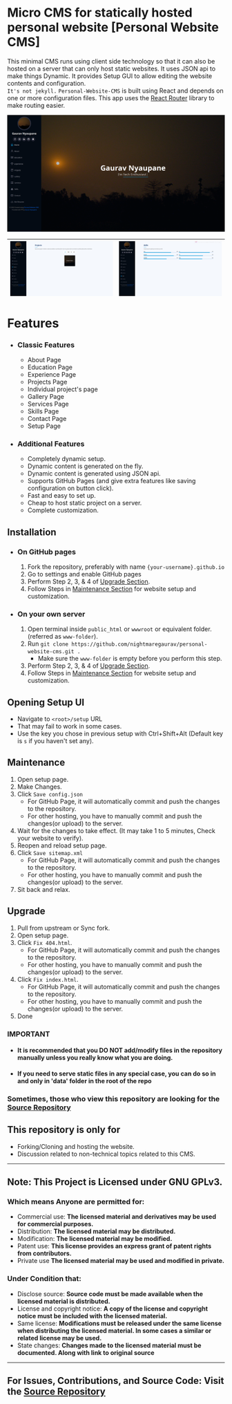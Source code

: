 # Micro CMS for statically hosted personal website [Personal Website CMS]
This minimal CMS runs using client side technology so that it can also be hosted on a server that can only host static websites. It uses JSON api to make things Dynamic. It provides Setup GUI to allow editing the website contents and configuration.
<br>
`It's not jekyll.` `Personal-Website-CMS` is built using React and depends on one or more configuration files. This app uses the [React Router](https://reactrouter.com/) library to make routing easier.

![](1.png)

| ![](2.png) | ![](3.png) |
|:----------:|:----------:|

# Features
* ### Classic Features
    * About Page
    * Education Page
    * Experience Page
    * Projects Page
    * Individual project's page
    * Gallery Page
    * Services Page
    * Skills Page
    * Contact Page
    * Setup Page
* ### Additional Features
  * Completely dynamic setup.
  * Dynamic content is generated on the fly.
  * Dynamic content is generated using JSON api.
  * Supports GitHub Pages (and give extra features like saving configuration on button click).
  * Fast and easy to set up.
  * Cheap to host static project on a server.
  * Complete customization.

## Installation
* ### On GitHub pages
  1. Fork the repository, preferably with name `{your-username}.github.io`
  2. Go to settings and enable GitHub pages
  3. Perform Step 2, 3, & 4 of [Upgrade Section](#upgrade).
  4. Follow Steps in [Maintenance Section](#maintenance) for website setup and customization.

* ### On your own server
  1. Open terminal inside `public_html` or `wwwroot` or equivalent folder. (referred as `www-folder`).
  2. Run `git clone https://github.com/nightmaregaurav/personal-website-cms.git .`
     * Make sure the `www-folder` is empty before you perform this step.
  3. Perform Step 2, 3, & 4 of [Upgrade Section](#upgrade).
  4. Follow Steps in [Maintenance Section](#maintenance) for website setup and customization.

## Opening Setup UI
* Navigate to `<root>/setup` URL
* That may fail to work in some cases.
* Use the key you chose in previous setup with Ctrl+Shift+Alt (Default key is `s` if you haven't set any).

## Maintenance
1. Open setup page.
2. Make Changes.
3. Click `Save config.json`
   * For GitHub Page, it will automatically commit and push the changes to the repository.
   * For other hosting, you have to manually commit and push the changes(or upload) to the server.
4. Wait for the changes to take effect. (It may take 1 to 5 minutes, Check your website to verify).
5. Reopen and reload setup page.
6. Click `Save sitemap.xml`
   * For GitHub Page, it will automatically commit and push the changes to the repository.
   * For other hosting, you have to manually commit and push the changes(or upload) to the server.
7. Sit back and relax.

## Upgrade
1. Pull from upstream or Sync fork.
2. Open setup page.
3. Click `Fix 404.html`. 
   * For GitHub Page, it will automatically commit and push the changes to the repository.
   * For other hosting, you have to manually commit and push the changes(or upload) to the server.
4. Click `Fix index.html`.
   * For GitHub Page, it will automatically commit and push the changes to the repository.
   * For other hosting, you have to manually commit and push the changes(or upload) to the server.
5. Done

### IMPORTANT
* #### It is recommended that you DO NOT add/modify files in the repository manually unless you really know what you are doing.
* #### If you need to serve static files in any special case, you can do so in and only in 'data' folder in the root of the repo</b>

### Sometimes, those who view this repository are looking for the [Source Repository](https://github.com/nightmaregaurav/personal-website-cms-source)

## This repository is only for
* Forking/Cloning and hosting the website.
* Discussion related to non-technical topics related to this CMS.

---
## Note: This Project is Licensed under GNU GPLv3.

### Which means Anyone are permitted for:
- Commercial use: **The licensed material and derivatives may be used for commercial purposes.**
- Distribution: **The licensed material may be distributed.**
- Modification: **The licensed material may be modified.**
- Patent use: **This license provides an express grant of patent rights from contributors.**
- Private use **The licensed material may be used and modified in private.**

### Under Condition that:
- Disclose source: **Source code must be made available when the licensed material is distributed.**
- License and copyright notice: **A copy of the license and copyright notice must be included with the licensed material.**
- Same license: **Modifications must be released under the same license when distributing the licensed material. In some cases a similar or related license may be used.**
- State changes: **Changes made to the licensed material must be documented. Along with link to original source**

---
For Issues, Contributions, and Source Code: Visit the [Source Repository](https://github.com/nightmaregaurav/personal-website-cms-source)
---
